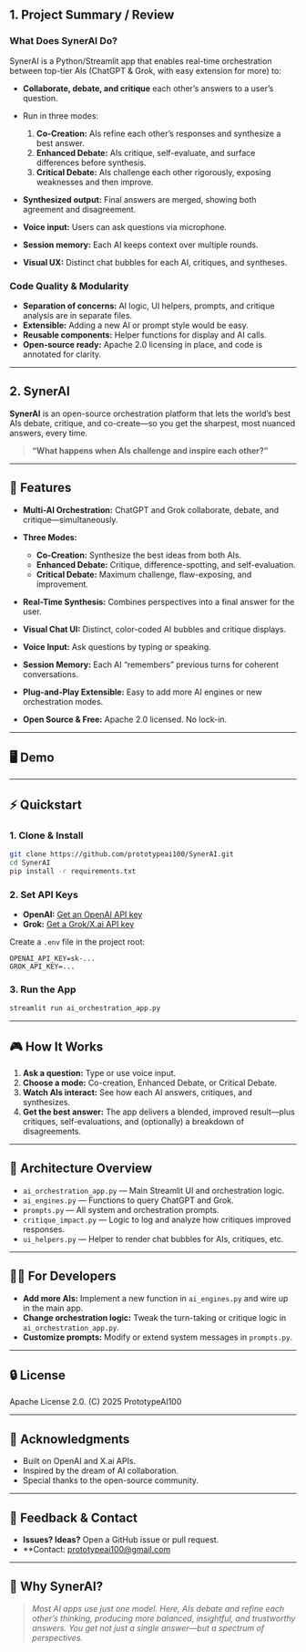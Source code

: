## 1. **Project Summary / Review**

### **What Does SynerAI Do?**

SynerAI is a Python/Streamlit app that enables real-time orchestration between top-tier AIs (ChatGPT & Grok, with easy extension for more) to:

* **Collaborate, debate, and critique** each other’s answers to a user’s question.
* Run in three modes:

  1. **Co-Creation:** AIs refine each other’s responses and synthesize a best answer.
  2. **Enhanced Debate:** AIs critique, self-evaluate, and surface differences before synthesis.
  3. **Critical Debate:** AIs challenge each other rigorously, exposing weaknesses and then improve.
* **Synthesized output:** Final answers are merged, showing both agreement and disagreement.
* **Voice input:** Users can ask questions via microphone.
* **Session memory:** Each AI keeps context over multiple rounds.
* **Visual UX:** Distinct chat bubbles for each AI, critiques, and syntheses.

### **Code Quality & Modularity**

* **Separation of concerns:** AI logic, UI helpers, prompts, and critique analysis are in separate files.
* **Extensible:** Adding a new AI or prompt style would be easy.
* **Reusable components:** Helper functions for display and AI calls.
* **Open-source ready:** Apache 2.0 licensing in place, and code is annotated for clarity.

---

## 2. SynerAI

**SynerAI** is an open-source orchestration platform that lets the world’s best AIs debate, critique, and co-create—so you get the sharpest, most nuanced answers, every time.

> **“What happens when AIs challenge and inspire each other?”**

---

## 🚀 Features

* **Multi-AI Orchestration:** ChatGPT and Grok collaborate, debate, and critique—simultaneously.
* **Three Modes:**

  * **Co-Creation:** Synthesize the best ideas from both AIs.
  * **Enhanced Debate:** Critique, difference-spotting, and self-evaluation.
  * **Critical Debate:** Maximum challenge, flaw-exposing, and improvement.
* **Real-Time Synthesis:** Combines perspectives into a final answer for the user.
* **Visual Chat UI:** Distinct, color-coded AI bubbles and critique displays.
* **Voice Input:** Ask questions by typing or speaking.
* **Session Memory:** Each AI “remembers” previous turns for coherent conversations.
* **Plug-and-Play Extensible:** Easy to add more AI engines or new orchestration modes.
* **Open Source & Free:** Apache 2.0 licensed. No lock-in.

---

## 🖥️ Demo

---

## ⚡ Quickstart

### **1. Clone & Install**

```bash
git clone https://github.com/prototypeai100/SynerAI.git
cd SynerAI
pip install -r requirements.txt
```

### **2. Set API Keys**

* **OpenAI:** [Get an OpenAI API key](https://platform.openai.com/account/api-keys)
* **Grok:** [Get a Grok/X.ai API key](https://x.ai/)

Create a `.env` file in the project root:

```
OPENAI_API_KEY=sk-...
GROK_API_KEY=...
```

### **3. Run the App**

```bash
streamlit run ai_orchestration_app.py
```
---

## 🎮 How It Works

1. **Ask a question:** Type or use voice input.
2. **Choose a mode:** Co-creation, Enhanced Debate, or Critical Debate.
3. **Watch AIs interact:** See how each AI answers, critiques, and synthesizes.
4. **Get the best answer:** The app delivers a blended, improved result—plus critiques, self-evaluations, and (optionally) a breakdown of disagreements.

---

## 🧩 Architecture Overview

* `ai_orchestration_app.py` — Main Streamlit UI and orchestration logic.
* `ai_engines.py` — Functions to query ChatGPT and Grok.
* `prompts.py` — All system and orchestration prompts.
* `critique_impact.py` — Logic to log and analyze how critiques improved responses.
* `ui_helpers.py` — Helper to render chat bubbles for AIs, critiques, etc.

---

## 🧑‍💻 For Developers

* **Add more AIs:** Implement a new function in `ai_engines.py` and wire up in the main app.
* **Change orchestration logic:** Tweak the turn-taking or critique logic in `ai_orchestration_app.py`.
* **Customize prompts:** Modify or extend system messages in `prompts.py`.

---

## 🔒 License

Apache License 2.0.
(C) 2025 PrototypeAI100

---

## 🙌 Acknowledgments

* Built on OpenAI and X.ai APIs.
* Inspired by the dream of AI collaboration.
* Special thanks to the open-source community.

---

## 🤝 Feedback & Contact

* **Issues? Ideas?** Open a GitHub issue or pull request.
* **Contact: prototypeai100@gmail.com

---

## 🌟 Why SynerAI?

> *Most AI apps use just one model. Here, AIs debate and refine each other’s thinking, producing more balanced, insightful, and trustworthy answers. You get not just a single answer—but a spectrum of perspectives.*


 
